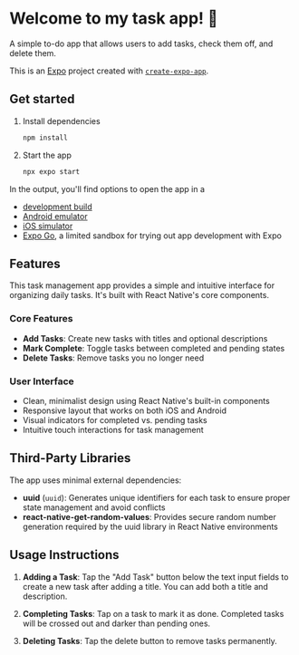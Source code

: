 # Welcome to my task app! 👋

A simple to-do app that allows users to add tasks, check them off, and delete them.

This is an [Expo](https://expo.dev) project created with [`create-expo-app`](https://www.npmjs.com/package/create-expo-app).

## Get started

1. Install dependencies

   ```bash
   npm install
   ```

2. Start the app

   ```bash
   npx expo start
   ```

In the output, you'll find options to open the app in a

- [development build](https://docs.expo.dev/develop/development-builds/introduction/)
- [Android emulator](https://docs.expo.dev/workflow/android-studio-emulator/)
- [iOS simulator](https://docs.expo.dev/workflow/ios-simulator/)
- [Expo Go](https://expo.dev/go), a limited sandbox for trying out app development with Expo

## Features

This task management app provides a simple and intuitive interface for organizing daily tasks. It's built with React Native's core components.

### Core Features
- **Add Tasks**: Create new tasks with titles and optional descriptions
- **Mark Complete**: Toggle tasks between completed and pending states
- **Delete Tasks**: Remove tasks you no longer need

### User Interface
- Clean, minimalist design using React Native's built-in components
- Responsive layout that works on both iOS and Android
- Visual indicators for completed vs. pending tasks
- Intuitive touch interactions for task management

## Third-Party Libraries

The app uses minimal external dependencies:

- **uuid** (`uuid`): Generates unique identifiers for each task to ensure proper state management and avoid conflicts
- **react-native-get-random-values**: Provides secure random number generation required by the uuid library in React Native environments

## Usage Instructions

1. **Adding a Task**: Tap the "Add Task" button below the text input fields to create a new task after adding a title. You can add both a title and description.

2. **Completing Tasks**: Tap on a task to mark it as done. Completed tasks will be crossed out and darker than pending ones.

3. **Deleting Tasks**: Tap the delete button to remove tasks permanently.
